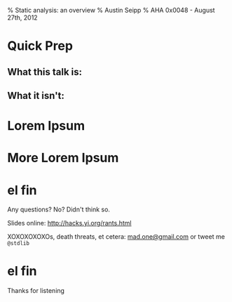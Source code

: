 % Static analysis: an overview
% Austin Seipp
% AHA 0x0048 - August 27th, 2012

# Quick Prep
## What this talk is:

## What it isn't:

# Lorem Ipsum

# More Lorem Ipsum

# el fin

Any questions? No? Didn't think so.

Slides online: <http://hacks.yi.org/rants.html>

XOXOXOXOXOs, death threats, et cetera: <mad.one@gmail.com> or tweet me `@stdlib`

# el fin

Thanks for listening
